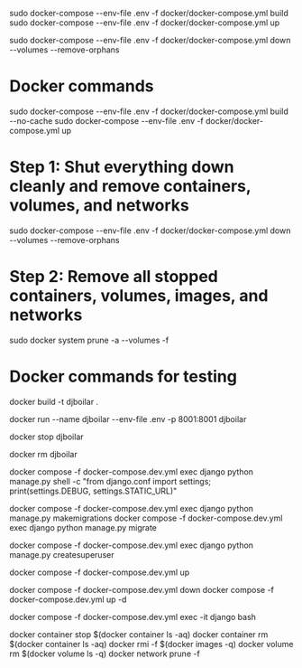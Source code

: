 sudo docker-compose --env-file .env -f docker/docker-compose.yml build
sudo docker-compose --env-file .env -f docker/docker-compose.yml up

sudo docker-compose --env-file .env -f docker/docker-compose.yml down --volumes --remove-orphans


# Docker commands
sudo docker-compose --env-file .env -f docker/docker-compose.yml build --no-cache
sudo docker-compose --env-file .env -f docker/docker-compose.yml up


# Step 1: Shut everything down cleanly and remove containers, volumes, and networks
sudo docker-compose --env-file .env -f docker/docker-compose.yml down --volumes --remove-orphans

# Step 2: Remove all stopped containers, volumes, images, and networks
sudo docker system prune -a --volumes -f



# Docker commands for testing
docker build -t djboilar .

docker run --name djboilar --env-file .env -p 8001:8001 djboilar

docker stop djboilar

docker rm djboilar

docker compose -f docker-compose.dev.yml exec django python manage.py shell -c "from django.conf import settings; print(settings.DEBUG, settings.STATIC_URL)"

docker compose -f docker-compose.dev.yml exec django python manage.py makemigrations
docker compose -f docker-compose.dev.yml exec django python manage.py migrate

docker compose -f docker-compose.dev.yml exec django python manage.py createsuperuser



docker compose -f docker-compose.dev.yml up

docker compose -f docker-compose.dev.yml down
docker compose -f docker-compose.dev.yml up -d

docker compose -f docker-compose.dev.yml exec -it django bash

docker container stop $(docker container ls -aq)
docker container rm $(docker container ls -aq)
docker rmi -f $(docker images -q)
docker volume rm $(docker volume ls -q)
docker network prune -f

